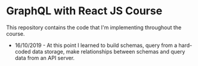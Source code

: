# GraphQL with React JS Course

This repository contains the code that I'm implementing throughout the course.

* 16/10/2019 - At this point I learned to build schemas, query from a hard-coded data storage, make relationships between schemas and query data from an API server.
